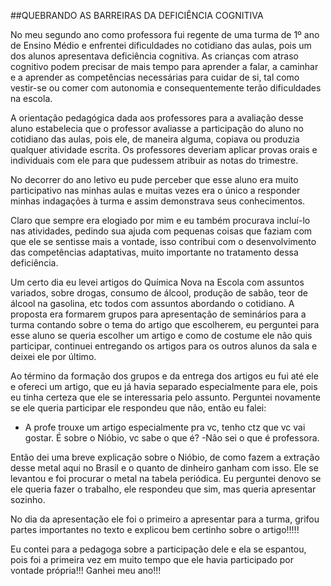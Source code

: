 ##QUEBRANDO AS BARREIRAS DA DEFICIÊNCIA COGNITIVA

No meu segundo ano como professora fui regente de uma turma de 1º ano de Ensino Médio e enfrentei dificuldades no cotidiano das aulas, pois um dos alunos apresentava deficiência cognitiva. As crianças com atraso cognitivo podem precisar de mais tempo para aprender a falar, a caminhar e a aprender as competências necessárias para cuidar de si, tal como vestir-se ou comer com autonomia e consequentemente terão dificuldades na escola. 

A orientação pedagógica dada aos professores para a avaliação desse aluno estabelecia que o professor avaliasse a participação do aluno no cotidiano das aulas, pois ele, de maneira alguma, copiava ou produzia qualquer atividade escrita. Os professores deveriam aplicar provas orais e individuais com ele para que pudessem atribuir as notas do trimestre. 

No decorrer do ano letivo eu pude perceber que esse aluno era muito participativo nas minhas aulas e muitas vezes era o único a responder minhas indagações à turma e assim demonstrava seus conhecimentos.

Claro que sempre era elogiado por mim e eu também procurava incluí-lo nas atividades, pedindo sua ajuda com pequenas coisas que faziam com que ele se sentisse mais a vontade, isso contribui com o desenvolvimento das competências adaptativas, muito importante no tratamento dessa deficiência. 

Um certo dia eu levei artigos do Química Nova na Escola com assuntos variados, sobre drogas, consumo de álcool, produção de sabão, teor de álcool na gasolina, etc todos com assuntos abordando o cotidiano. A proposta era formarem grupos para apresentação de seminários para a turma contando sobre o tema do artigo que escolherem, eu perguntei para esse aluno se queria escolher um artigo e como de costume ele não quis participar, continuei entregando os artigos para os outros alunos da sala e deixei ele por último.

Ao término da formação dos grupos e da entrega dos artigos eu fui até ele e ofereci um artigo, que eu já havia separado especialmente para ele, pois eu tinha certeza que ele se interessaria pelo assunto. Perguntei novamente se ele queria participar ele respondeu que não, então eu falei:

- A profe trouxe um artigo especialmente pra vc, tenho ctz que vc vai gostar. É sobre o Nióbio, vc sabe o que é?
-Não sei o que é professora.

Então dei uma breve explicação sobre o Nióbio, de como fazem a extração desse metal aqui no Brasil e o quanto de dinheiro ganham com isso. Ele se levantou e foi procurar o metal na tabela periódica. Eu perguntei denovo se ele queria fazer o trabalho, ele respondeu que sim, mas queria apresentar sozinho.

No dia da apresentação ele foi o primeiro a apresentar para a turma, grifou partes importantes no texto e explicou bem certinho sobre o artigo!!!!! 

Eu contei para a pedagoga sobre a participação dele e ela se espantou, pois foi a primeira vez em muito tempo que ele havia participado por vontade própria!!! Ganhei meu ano!!! 